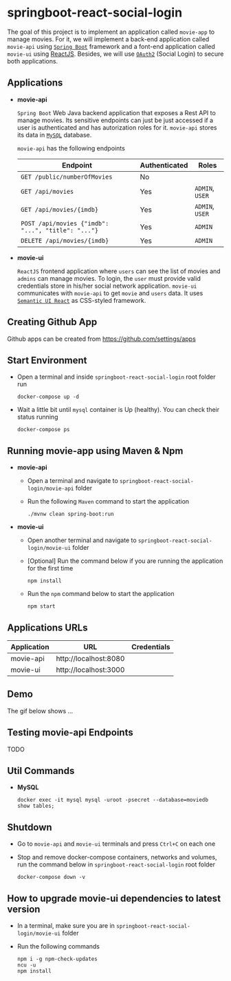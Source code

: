 # springboot-react-social-login

The goal of this project is to implement an application called `movie-app` to manage movies. For it, we will implement a back-end application called `movie-api` using [`Spring Boot`](https://docs.spring.io/spring-boot/docs/current/reference/htmlsingle/) framework and a font-end application called `movie-ui` using [ReactJS](https://reactjs.org/). Besides, we will use [`OAuth2`](https://en.wikipedia.org/wiki/OAuth#OAuth_2.0) (Social Login) to secure both applications.

## Applications

- **movie-api**

  `Spring Boot` Web Java backend application that exposes a Rest API to manage movies. Its sensitive endpoints can just be just accessed if a user is authenticated and has autorization roles for it. `movie-api` stores its data in [`MySQL`](https://www.mysql.com/) database.

  `movie-api` has the following endpoints

  | Endpoint                                           | Authenticated | Roles           |
  | -------------------------------------------------- | ------------- | --------------- |
  | `GET /public/numberOfMovies`                       | No            |                 |
  | `GET /api/movies`                                  | Yes           | `ADMIN`, `USER` |
  | `GET /api/movies/{imdb}`                           | Yes           | `ADMIN`, `USER` |
  | `POST /api/movies {"imdb": "...", "title": "..."}` | Yes           | `ADMIN`         |
  | `DELETE /api/movies/{imdb}`                        | Yes           | `ADMIN`         |

- **movie-ui**

  `ReactJS` frontend application where `users` can see the list of movies and `admins` can manage movies. To login, the `user` must provide valid credentials store in his/her social network application. `movie-ui` communicates with `movie-api` to get `movie` and `users` data. It uses [`Semantic UI React`](https://react.semantic-ui.com/) as CSS-styled framework.

## Creating Github App

Github apps can be created from https://github.com/settings/apps

## Start Environment

- Open a terminal and inside `springboot-react-social-login` root folder run
  ```
  docker-compose up -d
  ```

- Wait a little bit until `mysql` container is Up (healthy). You can check their status running
  ```
  docker-compose ps
  ```

## Running movie-app using Maven & Npm

- **movie-api**

  - Open a terminal and navigate to `springboot-react-social-login/movie-api` folder

  - Run the following `Maven` command to start the application
    ```
    ./mvnw clean spring-boot:run
    ```

- **movie-ui**

  - Open another terminal and navigate to `springboot-react-social-login/movie-ui` folder

  - \[Optional\] Run the command below if you are running the application for the first time
    ```
    npm install
    ```

  - Run the `npm` command below to start the application
    ```
    npm start
    ```

## Applications URLs

| Application  | URL                   | Credentials |
| ------------ | --------------------- | ----------- |
| movie-api    | http://localhost:8080 |             |
| movie-ui     | http://localhost:3000 |             |

## Demo

The gif below shows ...

## Testing movie-api Endpoints

TODO

## Util Commands

- **MySQL**
  ```
  docker exec -it mysql mysql -uroot -psecret --database=moviedb
  show tables;
  ```

## Shutdown

- Go to `movie-api` and `movie-ui` terminals and press `Ctrl+C` on each one

- Stop and remove docker-compose containers, networks and volumes, run the command below in `springboot-react-social-login` root folder
  ```
  docker-compose down -v
  ```

## How to upgrade movie-ui dependencies to latest version

- In a terminal, make sure you are in `springboot-react-social-login/movie-ui` folder

- Run the following commands
  ```
  npm i -g npm-check-updates
  ncu -u
  npm install
  ```